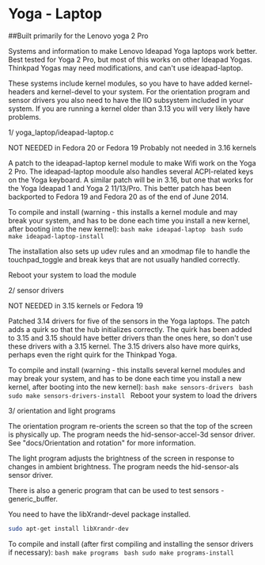 Yoga - Laptop
===========

##Built primarily for the Lenovo yoga 2 Pro

Systems and information to make Lenovo Ideapad Yoga laptops work better.
Best tested for Yoga 2 Pro, but most of this works on other Ideapad Yogas.
Thinkpad Yogas may need modifications, and can't use ideapad-laptop.

These systems include kernel modules, so you have to have added
kernel-headers and kernel-devel to your system.  For the orientation program
and sensor drivers you also need to have the IIO subsystem included in your
system.  If you are running a kernel older than 3.13 you will very likely
have problems. 

1/ yoga_laptop/ideapad-laptop.c

   NOT NEEDED in Fedora 20 or Fedora 19
   Probably not needed in 3.16 kernels

   A patch to the ideapad-laptop kernel module to make Wifi work on the Yoga
   2 Pro.  The ideapad-laptop moodule also handles several ACPI-related keys
   on the Yoga keyboard.  A similar patch will be in 3.16, but one that
   works for the Yoga Ideapad 1 and Yoga 2 11/13/Pro.  This better patch has
   been backported to Fedora 19 and Fedora 20 as of the end of June 2014.

   To compile and install (warning - this installs a kernel module and may
   break your system, and has to be done each time you install a new kernel,
   after booting into the new kernel):
	```bash
	make ideapad-laptop
	```
	```bash
	sudo make ideapad-laptop-install
	```
	
   The installation also sets up udev rules and an xmodmap file to handle
   the touchpad_toggle and break keys that are not usually handled correctly.

   Reboot your system to load the module

2/ sensor drivers

   NOT NEEDED in 3.15 kernels or Fedora 19 

   Patched 3.14 drivers for five of the sensors in the Yoga laptops.  The
   patch adds a quirk so that the hub initializes correctly.  The quirk has
   been added to 3.15 and 3.15 should have better drivers than the ones
   here, so don't use these drivers with a 3.15 kernel.  The 3.15 drivers
   also have more quirks, perhaps even the right quirk for the Thinkpad
   Yoga.

   To compile and install (warning - this installs several kernel modules and
   may break your system, and has to be done each time you install a new kernel,
   after booting into the new kernel):
	```bash
	make sensors-drivers
	```
	```bash
	sudo make sensors-drivers-install
	```
   Reboot your system to load the drivers

3/ orientation and light programs

   The orientation program re-orients the screen so that the top of the
   screen is physically up.  The program needs the hid-sensor-accel-3d
   sensor driver.  See "docs/Orientation and rotation" for more information.

   The light program adjusts the brightness of the screen in response to
   changes in ambient brightness.  The program needs the hid-sensor-als
   sensor driver.

   There is also a generic program that can be used to test sensors -
   generic_buffer. 

   You need to have the libXrandr-devel package installed.
   ```bash
   sudo apt-get install libXrandr-dev
   ```

   To compile and install (after first compiling and installing the sensor
   drivers if necessary): 
	```bash
	make programs
	```
	```bash
	sudo make programs-install
	```
